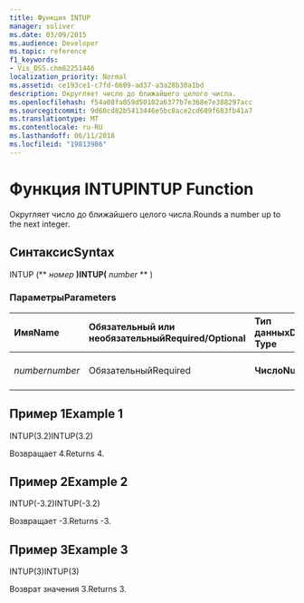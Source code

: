 ```yaml
---
title: Функция INTUP
manager: soliver
ms.date: 03/09/2015
ms.audience: Developer
ms.topic: reference
f1_keywords:
- Vis_DSS.chm82251446
localization_priority: Normal
ms.assetid: ce193ce1-c7fd-6609-ad37-a3a28b30a1bd
description: Округляет число до ближайшего целого числа.
ms.openlocfilehash: f54a08fa059d50102a6377b7e368e7e388297acc
ms.sourcegitcommit: 9d60cd82b5413446e5bc8ace2cd689f683fb41a7
ms.translationtype: MT
ms.contentlocale: ru-RU
ms.lasthandoff: 06/11/2018
ms.locfileid: "19813986"
---
```

# <a name="intup-function"></a><span data-ttu-id="2795d-103">Функция INTUP</span><span class="sxs-lookup"><span data-stu-id="2795d-103">INTUP Function</span></span>

<span data-ttu-id="2795d-104">Округляет число до ближайшего целого числа.</span><span class="sxs-lookup"><span data-stu-id="2795d-104">Rounds a number up to the next integer.</span></span>
  
## <a name="syntax"></a><span data-ttu-id="2795d-105">Синтаксис</span><span class="sxs-lookup"><span data-stu-id="2795d-105">Syntax</span></span>

<span data-ttu-id="2795d-106">INTUP (** *номер* **)</span><span class="sxs-lookup"><span data-stu-id="2795d-106">INTUP(** *number* ** )</span></span> 
  
### <a name="parameters"></a><span data-ttu-id="2795d-107">Параметры</span><span class="sxs-lookup"><span data-stu-id="2795d-107">Parameters</span></span>

|<span data-ttu-id="2795d-108">**Имя**</span><span class="sxs-lookup"><span data-stu-id="2795d-108">**Name**</span></span>|<span data-ttu-id="2795d-109">**Обязательный или необязательный**</span><span class="sxs-lookup"><span data-stu-id="2795d-109">**Required/Optional**</span></span>|<span data-ttu-id="2795d-110">**Тип данных**</span><span class="sxs-lookup"><span data-stu-id="2795d-110">**Data Type**</span></span>|<span data-ttu-id="2795d-111">**Описание**</span><span class="sxs-lookup"><span data-stu-id="2795d-111">**Description**</span></span>|
|:-----|:-----|:-----|:-----|
| <span data-ttu-id="2795d-112">_number_</span><span class="sxs-lookup"><span data-stu-id="2795d-112">_number_</span></span> <br/> |<span data-ttu-id="2795d-113">Обязательный</span><span class="sxs-lookup"><span data-stu-id="2795d-113">Required</span></span>  <br/> |<span data-ttu-id="2795d-114">**Число**</span><span class="sxs-lookup"><span data-stu-id="2795d-114">**Number**</span></span> <br/> |<span data-ttu-id="2795d-115">Чтобы округлить число.</span><span class="sxs-lookup"><span data-stu-id="2795d-115">The number to round up.</span></span>  <br/> |
   
## <a name="example-1"></a><span data-ttu-id="2795d-116">Пример 1</span><span class="sxs-lookup"><span data-stu-id="2795d-116">Example 1</span></span>

<span data-ttu-id="2795d-117">INTUP(3.2)</span><span class="sxs-lookup"><span data-stu-id="2795d-117">INTUP(3.2)</span></span>
  
<span data-ttu-id="2795d-118">Возвращает 4.</span><span class="sxs-lookup"><span data-stu-id="2795d-118">Returns 4.</span></span>
  
## <a name="example-2"></a><span data-ttu-id="2795d-119">Пример 2</span><span class="sxs-lookup"><span data-stu-id="2795d-119">Example 2</span></span>

<span data-ttu-id="2795d-120">INTUP(-3.2)</span><span class="sxs-lookup"><span data-stu-id="2795d-120">INTUP(-3.2)</span></span>
  
<span data-ttu-id="2795d-121">Возвращает -3.</span><span class="sxs-lookup"><span data-stu-id="2795d-121">Returns -3.</span></span>
  
## <a name="example-3"></a><span data-ttu-id="2795d-122">Пример 3</span><span class="sxs-lookup"><span data-stu-id="2795d-122">Example 3</span></span>

<span data-ttu-id="2795d-123">INTUP(3)</span><span class="sxs-lookup"><span data-stu-id="2795d-123">INTUP(3)</span></span>
  
<span data-ttu-id="2795d-124">Возврат значения 3.</span><span class="sxs-lookup"><span data-stu-id="2795d-124">Returns 3.</span></span>
  

